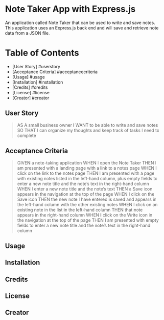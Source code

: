 # Note Taker App with Express.js
An application called Note Taker that can be used to write and save notes. This application uses an Express.js back end and will save and retrieve note data from a JSON file. 

# Table of Contents
* [User Story] #userstory
* [Acceptance Criteria] #acceptancecriteria
* [Usage] #usage
* [Installation] #installation
* [Credits] #credits
* [License] #license
* [Creator] #creator


## User Story
> AS A small business owner
> I WANT to be able to write and save notes
> SO THAT I can organize my thoughts and keep track of tasks I need to complete


## Acceptance Criteria
> GIVEN a note-taking application
> WHEN I open the Note Taker
> THEN I am presented with a landing page with a link to a notes page
> WHEN I click on the link to the notes page
> THEN I am presented with a page with existing notes listed in the left-hand column, plus empty fields to enter a new note title and the note’s text in the right-hand column
> WHEN I enter a new note title and the note’s text
> THEN a Save icon appears in the navigation at the top of the page
> WHEN I click on the Save icon
> THEN the new note I have entered is saved and appears in the left-hand column with the other existing notes
> WHEN I click on an existing note in the list in the left-hand column
> THEN that note appears in the right-hand column
> WHEN I click on the Write icon in the navigation at the top of the page
> THEN I am presented with empty fields to enter a new note title and the note’s text in the right-hand column

## Usage
## Installation
## Credits
## License
## Creator
